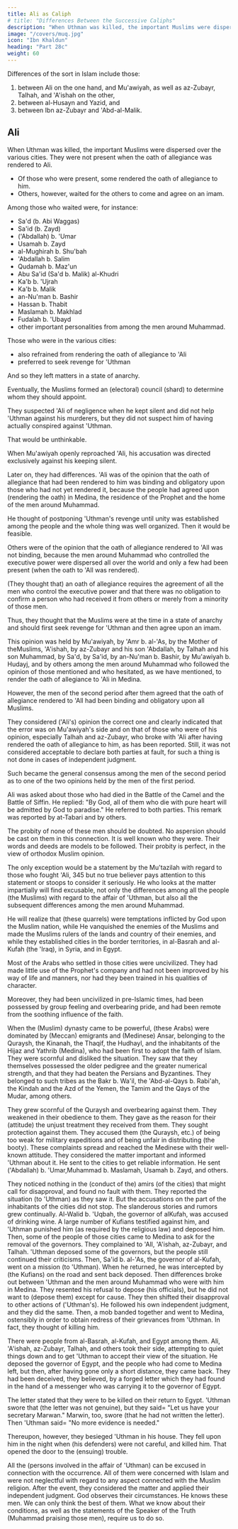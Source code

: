```yaml
---
title: Ali as Caliph
# title: "Differences Between the Successive Caliphs"
description: "When Uthman was killed, the important Muslims were dispersed over the various cities. They were not present when the oath of allegiance was rendered to Ali"
image: "/covers/muq.jpg"
icon: "Ibn Khaldun"
heading: "Part 28c"
weight: 60
---
```




Differences of the sort in Islam include those:

1. between Ali on the one hand, and Mu'awiyah, as well as az-Zubayr, Talhah, and 'A'ishah on the
other, 
2. between al-Husayn and Yazid, and 
3. between Ibn az-Zubayr and 'Abd-al-Malik.


## Ali

When Uthman was killed, the important Muslims were dispersed over the various cities. They were not present when the oath of allegiance was rendered to Ali. 

- Of those who were present, some rendered the oath of allegiance to him. 
- Others, however, waited for the others to come and agree on an imam. 

Among those who waited were, for instance:
- Sa'd (b. Abi Waggas)
- Sa'id (b. Zayd)
- ('Abdallah) b. 'Umar
- Usamah b. Zayd
- al-Mughirah b. Shu'bah
- 'Abdallah b. Salim
- Qudamah b. Maz'un
- Abu Sa'id (Sa'd b. Malik) al-Khudri
- Ka'b b. 'Ujrah
- Ka'b b. Malik
- an-Nu'man b. Bashir
- Hassan b. Thabit
- Maslamah b. Makhlad
- Fudalah b. 'Ubayd
- other important personalities from among the men around Muhammad. 

Those who were in the various cities:
- also refrained from rendering the oath of allegiance to 'Ali
- preferred to seek revenge for 'Uthman

And so they left matters in a state of anarchy. 

Eventually, the Muslims formed an (electoral) council (shard) to determine whom they should appoint. 

They suspected 'Ali of negligence when he kept silent and did not help 'Uthman against his murderers, but they did not suspect him of having actually conspired against 'Uthman. 

That would be unthinkable. 

When Mu'awiyah openly reproached 'Ali, his accusation was directed exclusively against his keeping silent.

Later on, they had differences. 'Ali was of the opinion that the oath of allegiance that had been rendered to him was binding and obligatory upon those who had not yet rendered it, because the people had agreed upon (rendering the oath) in Medina, the residence of the Prophet and the home of the men around Muhammad.

He thought of postponing 'Uthman's revenge until unity was established among the people and the whole thing was well organized. Then it would be feasible. 

Others were of the opinion that the oath of allegiance rendered to 'All was not binding, because the men around Muhammad who controlled the executive power were dispersed all over the world and only a few had been present (when the oath to 'All was rendered).

(They thought that) an oath of allegiance requires the agreement of all the men who control the executive power and that there was no obligation to confirm a person who had received it from others or merely from a minority of those men. 

Thus, they thought that the Muslims were at the time in a state of anarchy and should first seek revenge for 'Uthman and then agree upon an imam. 

This opinion was held by Mu'awiyah, by 'Amr b. al-'As, by the Mother of theMuslims, 'A'ishah, by az-Zubayr and his son 'Abdallah, by Talhah and his son Muhammad, by Sa'd, by Sa'id, by an-Nu'man b. Bashir, by Mu'awiyah b. Hudayj, and by others among the men around Muhammad who followed the opinion of those mentioned and who hesitated, as we have mentioned, to render the oath of allegiance to 'Ali in Medina.

However, the men of the second period after them agreed that the oath of allegiance rendered to 'All had been binding and obligatory upon all Muslims. 

They considered ('Ali's) opinion the correct one and clearly indicated that the error was on Mu'awiyah's side and on that of those who were of his opinion, especially Talhah and az-Zubayr, who broke with 'Ali after having rendered the oath of allegiance to him, as has been reported. Still, it was not considered acceptable to declare both parties at fault, for such a thing is not done in cases of independent judgment. 

Such became the general consensus among the men of the second period as to one of the two opinions held by the men of the first period. 

Ali was asked about those who had died in the Battle of the Camel and the Battle of Siffin. He replied: "By God, all of them who die with pure heart will be admitted by God to paradise." He referred to both parties. This remark was reported by at-Tabari and by others.

The probity of none of these men should be doubted. No aspersion should be cast on them in this connection. It is well known who they were. Their words and deeds are models to be followed. Their probity is perfect, in the view of orthodox Muslim opinion. 

The only exception would be a statement by the Mu'tazilah with regard to those who fought 'Ali, 345 but no true believer pays attention to this statement or stoops to consider it seriously. He who looks at the matter impartially will find excusable, not only the differences among all the people (the Muslims) with regard to the affair of 'Uthman, but also all the subsequent differences among the men around Muhammad. 

He will realize that (these quarrels) were temptations inflicted by God upon the Muslim nation, while He vanquished the enemies of the Muslims and made the Muslims rulers of the lands and country of their enemies, and while they established cities in the border territories, in al-Basrah and al-Kufah (the 'Iraq), in Syria, and in Egypt.

Most of the Arabs who settled in those cities were uncivilized. They had made little use of the Prophet's company and had not been improved by his way of life and manners, nor had they been trained in his qualities of character. 

Moreover, they had been uncivilized in pre-Islamic times, had been possessed by group feeling
and overbearing pride, and had been remote from the soothing influence of the faith.

When the (Muslim) dynasty came to be powerful, (these Arabs) were dominated by
(Meccan) emigrants and (Medinese) Ansar, belonging to the Quraysh, the Kinanah,
the Thaqif, the Hudhayl, and the inhabitants of the Hijaz and Yathrib (Medina), who
had been first to adopt the faith of Islam. They were scornful and disliked the
situation. They saw that they themselves possessed the older pedigree and the
greater numerical strength, and that they had beaten the Persians and Byzantines.
They belonged to such tribes as the Bakr b. Wa'il, the 'Abd-al-Qays b. Rabi'ah, the
Kindah and the Azd of the Yemen, the Tamim and the Qays of the Mudar, among
others. 

They grew scornful of the Quraysh and overbearing against them. They
weakened in their obedience to them. They gave as the reason for their (attitude) the
unjust treatment they received from them. They sought protection against them.
They accused them (the Quraysh, etc.) of being too weak for military expeditions
and of being unfair in distributing (the booty).
These complaints spread and reached the Medinese with their well-known
attitude. They considered the matter important and informed 'Uthman about it. He
sent to the cities to get reliable information. He sent ('Abdallah) b. 'Umar,Muhammad b. Maslamah, Usamah b. Zayd, and others. 

They noticed nothing in the (conduct of the) amirs (of the cities) that might call for disapproval, and found no
fault with them. They reported the situation (to 'Uthman) as they saw it. But the
accusations on the part of the inhabitants of the cities did not stop. The slanderous
stories and rumors grew continually. Al-Walid b. 'Uqbah, the governor of alKufah,
was accused of drinking wine. A large number of Kufians testified against him, and
'Uthman punished him (as required by the religious law) and deposed him. Then,
some of the people of those cities came to Medina to ask for the removal of the
governors. They complained to 'All, 'A'ishah, az-Zubayr, and Talhah. 'Uthman
deposed some of the governors, but the people still continued their criticisms. Then,
Sa'id b. al-'As, the governor of al-Kufah, went on a mission (to 'Uthman). When he
returned, he was intercepted by (the Kufians) on the road and sent back deposed.
Then differences broke out between 'Uthman and the men around Muhammad who
were with him in Medina. They resented his refusal to depose (his officials), but he
did not want to (depose them) except for cause.
They then shifted their disapproval to other actions of ('Uthman's). He
followed his own independent judgment, and they did the same. Then, a mob
banded together and went to Medina, ostensibly in order to obtain redress of their
grievances from 'Uthman. In fact, they thought of killing him. 

There were people from al-Basrah, al-Kufah, and Egypt among them. Ali, 'A'ishah, az-Zubayr, Talhah, and others took their side, attempting to quiet things down and to get 'Uthman to accept their view of the situation. He deposed the governor of Egypt, and the people who had come to Medina left, but then, after having gone only a short distance, they came back. They had been deceived, they believed, by a forged letter which they had found in the hand of a messenger who was carrying it to the governor of Egypt.

The letter stated that they were to be killed on their return to Egypt. 'Uthman swore that (the letter was not genuine), but they said= "Let us have your secretary Marwan." Marwin, too, swore (that he had not written the
letter). Then 'Uthman said= "No more evidence is needed." 

Thereupon, however, they besieged 'Uthman in his house. They fell upon him in the night when (his
defenders) were not careful, and killed him. That opened the door to the (ensuing)
trouble.

All the (persons involved in the affair of 'Uthman) can be excused in
connection with the occurrence. All of them were concerned with Islam and were
not neglectful with regard to any aspect connected with the Muslim religion. After
the event, they considered the matter and applied their independent judgment. God
observes their circumstances. He knows these men. We can only think the best of
them. What we know about their conditions, as well as the statements of the Speaker
of the Truth (Muhammad praising those men), require us to do so.

